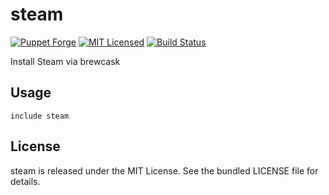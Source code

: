 steam
==============

[![Puppet Forge](https://img.shields.io/puppetforge/v/halyard/steam.svg)](https://forge.puppetlabs.com/halyard/steam)
[![MIT Licensed](https://img.shields.io/badge/license-MIT-green.svg)](https://tldrlegal.com/license/mit-license)
[![Build Status](https://img.shields.io/travis/com/halyard/puppet-steam.svg)](https://travis-ci.com/halyard/puppet-steam)

Install Steam via brewcask

## Usage

```puppet
include steam
```

## License

steam is released under the MIT License. See the bundled LICENSE file for details.

